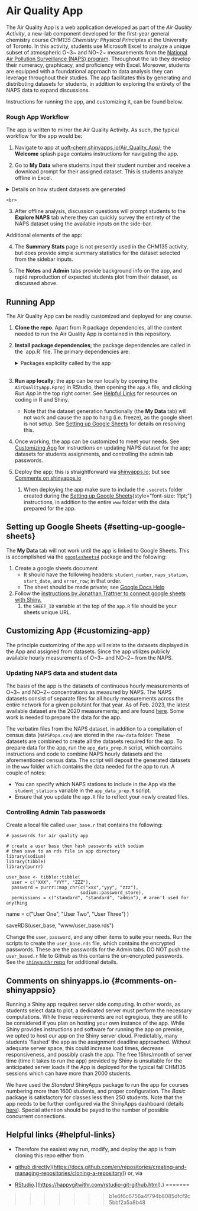 # Air Quality App 

The Air Quality App is a web application developed as part of the *Air Quality Activity*, a new-lab component developed for the first-year general chemistry course *CHM135 Chemistry: Physical Principles* at the University of Toronto. In this activity, students use Microsoft Excel to analyze a unique subset of atmospheric O~3~ and NO~2~ measurements from the [National Air Pollution Surveillance (NAPS) program](https://www.canada.ca/en/environment-climate-change/services/air-pollution/monitoring-networks-data/national-air-pollution-program.html). Throughout the lab they develop their numeracy, graphicacy, and proficiency with Excel. Moreover, students are equipped with a foundational approach to data analysis they can leverage throughout their studies. The app facilitates this by generating and distributing datasets for students, in addition to exploring the entirety of the NAPS data to expand discussions.

Instructions for running the app, and customizing it, can be found below. 

### Rough App Workflow

The app is written to mirror the Air Quality Activity. As such, the typical workflow for the app would be:
  
  1.  Navigate to app at [uoft-chem.shinyapps.io/Air_Quality_App/](https://uoft-chem.shinyapps.io/Air_Quality_App/); the **Welcome** splash page contains instructions for navigating the app.

2.  Go to **My Data** where students input their student number and receive a download prompt for their assigned dataset. This is students analyze offline in Excel.

<details>
  
  <summary>Details on how student datasets are generated</summary>
  
  The datasets provided to students are produced as follows. Once students input their student number, a random sampling point is chosen from a random Greater Toronto Area (GTA) NAPS station. Then a subset of that dataset corresponding to 168 consecutive hours of measurements from that station and timepoint is produced and made available for download. Resolving issues around missing values, stored as '-999' in the NAPS data, is a critical component of the lab. Therefore, we artificially insert a random '-999' error into each dataset, ensuring every student encounters this problem. The inputted student numbers are stored alongside that number's associated random NAPS station, starting data, inserted random error point, and the time the dataset was first created. This permits several features of the air quality app. Firstly, it ensures that the same dataset will be recreated for a given student number input. Secondly, it ensures that instructors can verify that student submissions correspond to their assigned dataset. Thirdly, it provides the ability to reproduce any student's dataset should the need arise. To this end, we also included a password protected 'Admin' tab to the app, accessible only to TAs provided with the appropriate login credentials. Once unlocked, the 'Admin' tab allows markers to input any student's ID and receive an automated plotting of that student's assigned dataset for comparison to that student's submission. To preserve student privacy, inputted student IDs are one-way hashed via the [sodium package](https://cran.r-project.org/web/packages/sodium/index.html) before storage on a private, password protected, Google Sheets page accessible only by the course instructor.

<<<<<<< HEAD
    </details>

    <br>

3.  After offline analysis, discussion questions will prompt students to the **Explore NAPS** tab where they can quickly survey the entirety of the NAPS dataset using the available inputs on the side-bar.

Additional elements of the app:

4.  The **Summary Stats** page is not presently used in the CHM135 activity, but does provide simple summary statistics for the dataset selected from the sidebar inputs.

5.  The **Notes** and **Admin** tabs provide background info on the app, and rapid reproduction of expected students plot from their dataset, as discussed above.

## Running App

The Air Quality App can be readily customized and deployed for any course.

1.  **Clone the repo**. Apart from R package dependencies, all the content needed to run the Air Quality App is contained in this repository.

2.  **Install package dependencies**; the package dependencies are called in the \`app.R\` file. The primary dependencies are:

    <details>

    <summary>Packages explicilty called by the app</summary>

    -   [`tidyverse`](https://www.tidyverse.org/) which imports the `dplyr`, `ggplot`, `forcats`, `tibble`, `readr`, `stringr`, `tidyr`, and `purrr` packages.
    -   [`lubridate`](https://lubridate.tidyverse.org/)
    -   [`ggExtra`](https://cran.r-project.org/web/packages/ggExtra/vignettes/ggExtra.html)
    -   [`ggpmisc`](https://cran.r-project.org/web/packages/ggpmisc/)
    -   [`anytime`](https://cran.r-project.org/web/packages/anytime/)
    -   [`leaflet`](https://cran.r-project.org/web/packages/leaflet/)
    -   [`DT`](https://cran.r-project.org/web/packages/DT/)
    -   [`zoo`](https://cran.r-project.org/web/packages/zoo/)
    -   [`plotly`](https://cran.r-project.org/web/packages/plotly/)
    -   [`googlesheets4`](https://cran.r-project.org/web/packages/googlesheets4/)
    -   [`shinyauthr`](https://cran.r-project.org/web/packages/shinyauthr/)
    -   [`shinycssloaders`](https://cran.r-project.org/web/packages/shinycssloaders/)
    -   [`shiny`](https://cran.r-project.org/web/packages/shiny/)
    -   See `sessioninfo.txt` for complete session info.

    </details>

    <br>

3.  **Run app locally**; the app can be run locally by opening the `AirQualityApp.Rproj` in RStudio, then opening the `app.R` file, and clicking *Run App* in the top right corner. See [Helpful Links](#helpful-links) for resources on coding in R and Shiny.

    -   Note that the dataset generation functionally (the **My Data** tab) will not work and cause the app to hang (i.e. freeze), as the google sheet is not setup. See [Setting up Google Sheets](#setting-up-google-sheets) for details on resolving this.

4.  Once working, the app can be customized to meet your needs. See [Customizing App](#customizing-app) for instructions on updating NAPS dataset for the app; datasets for students assignments, and controlling the admin tab passwords.

5.  Deploy the app; this is straightforward via [shinyapps.io](https://www.shinyapps.io/); but see [Comments on shinyapps.io](#comments-on-shinyappsio)

    1.  When deploying the app make sure to include the `.secrets` folder created during the [Setting up Google Sheets](#setting-up-google-sheets){style="font-size: 11pt;"} instructions, in addition to the entire `www` folder with the data prepared for the app.

## Setting up Google Sheets {#setting-up-google-sheets}

The **My Data** tab will not work until the app is linked to Google Sheets. This is accomplished via the [`googlesheets4`](https://github.com/tidyverse/googlesheets4) package and the following:

1.  Create a google sheets document
    -   It should have the following headers: `student_number`, `naps_station`, `start_date`, and `error_row`; in that order.
    -   The sheet should be made private; see [Google Docs Help](https://support.google.com/docs/answer/1218656?hl=en&co=GENIE.Platform%3DDesktop)
2.  Follow the [instructions by Jonathan Trattner to connect google sheets with Shiny.](https://www.jdtrat.com/blog/connect-shiny-google/)
    1.  the `SHEET_ID` variable at the top of the `app.R` file should be your sheets unique URL.

## Customizing App {#customizing-app}

The principle customizing of the app will relate to the datasets displayed in the App and assigned from datasets. Since the app utilizes publicly available hourly measurements of O~3~ and NO~2~ from the NAPS.

### Updating NAPS data and student data

The basis of the app is the datasets of continuous hourly measurements of O~3~ and NO~2~ concentrations as measured by NAPS. The NAPS datasets consist of separate files for all hourly measurements across the entire network for a given pollutant for that year. As of Feb. 2023, the latest available dataset are the 2020 measurements; and are found [here](https://data.ec.gc.ca/data/air/monitor/national-air-pollution-surveillance-naps-program/Data-Donnees/2020/ContinuousData-DonneesContinu/HourlyData-DonneesHoraires/?lang=en). Some work is needed to prepare the data for the app.

The verbatim files from the NAPS dataset, in addition to a compilation of census data (`NAPSPops.csv`) are stored in the `raw-data` folder. These datasets are combined to create all the datasets required for the app. To prepare data for the app, run the `app_data_prep.R` script, which contains instructions and code to combine NAPS hourly datasets and the aforementioned census data. The script will deposit the generated datasets in the `www` folder which contains the data needed for the app to run. A couple of notes:

-   You can specify which NAPS stations to include in the App via the `student_stations` variable in the `app_data_prep.R` script.
-   Ensure that you update the `app.R` file to reflect your newly created files.

### Controlling Admin Tab passwords

Create a local file called `user_base.r` that contains the following:

    # passwords for air quality app

    # create a user base then hash passwords with sodium 
    # then save to an rds file in app directory 
    library(sodium)
    library(tibble)
    library(purrr)

    user_base <- tibble::tibble(
      user = c("XXX", "YYY", "ZZZ"), 
      password = purrr::map_chr(c("xxx","yyy", "zzz"), 
                                sodium::password_store), 
      permissions = c("standard", "standard", "admin"), # aren't used for anything 
name = c("User One", "User Two", "User Three")
)

saveRDS(user_base, "www/user_base.rds")

Change the `user`, `password`, and any other items to suite your needs. Run the scripts to create the `user_base.rds` file, which contains the encrypted passwords. These are the passwords for the Admin tabs. DO NOT push the `user_based.r` file to Github as this contains the un-encrypted passwords. See the [`shinyauthr` repo](https://github.com/PaulC91/shinyauthr) for additional details.

## Comments on shinyapps.io {#comments-on-shinyappsio}

Running a Shiny app requires server side computing. In other words, as students select data to plot, a dedicated server must perform the necessary computations. While these requirements are not egregious, they are still to be considered if you plan on hosting your own instance of the app. While Shiny provides instructions and software for running the app on premise, we opted to host our app on the Shiny server cloud. Predictably, many students 'flashed' the app as the assignment deadline approached. Without adequate server space, this could increase load times, decrease responsiveness, and possibly crash the app. The free 15hrs/month of server time (time it takes to run the app) provided by Shiny is unsuitable for the anticipated server loads if the App is deployed for the typical fall CHM135 sessions which can have more than 2000 students.

We have used the *Standard* ShinyApps package to run the app for courses numbering more than 1600 students, and proper configuration. The *Basic* package is satisfactory for classes less then 250 students. Note that the app needs to be further configured via the ShinyApps dashboard (details [here](https://shiny.rstudio.com/articles/scaling-and-tuning.html)). Special attention should be payed to the number of possible concurrent connections.

## Helpful links {#helpful-links}

-   Therefore the easiest way run, modify, and deploy the app is from cloning this repo either from

-   [github directly](%5Bhttps://docs.github.com/en/repositories/creating-and-managing-repositories/cloning-a-repository)](<https://docs.github.com/en/repositories/creating-and-managing-repositories/cloning-a-repository>)) or, via

-   [RStudio](%5Bhttps://happygitwithr.com/rstudio-git-github.html).](<https://happygitwithr.com/rstudio-git-github.html>).)
=======
>>>>>>> b1e6f6c6756a4f794b6085dfcf9c5bbf2a5a8b48
